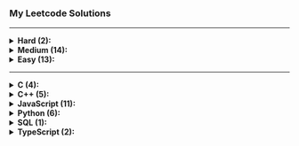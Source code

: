 ### My Leetcode Solutions

---

<details>
<summary><b>Hard (2):</b></summary>
<ul><li><a href='./4.%20Median%20of%20Two%20Sorted%20Arrays'>4. Median of Two Sorted Arrays</a></li>
<li><a href='./37.%20Sudoku%20Solver'>37. Sudoku Solver</a></li>
</ul>
</details>

<details>
<summary><b>Medium (14):</b></summary>
<ul><li><a href='./338.%20Counting%20Bits'>338. Counting Bits</a></li>
<li><a href='./2816.%20Double%20a%20Number%20Represented%20as%20a%20Linked%20List'>2816. Double a Number Represented as a Linked List</a></li>
<li><a href='./50.%20Pow(x,%20n)'>50. Pow(x, n)</a></li>
<li><a href='./15.%203Sum'>15. 3Sum</a></li>
<li><a href='./8.%20String%20to%20Integer%20(atoi)'>8. String to Integer (atoi)</a></li>
<li><a href='./260.%20Single%20Number%20III'>260. Single Number III</a></li>
<li><a href='./22.%20Generate%20Parentheses'>22. Generate Parentheses</a></li>
<li><a href='./16.%203Sum%20Closest'>16. 3Sum Closest</a></li>
<li><a href='./137.%20Single%20Number%20II'>137. Single Number II</a></li>
<li><a href='./43.%20Multiply%20Strings'>43. Multiply Strings</a></li>
<li><a href='./80.%20Remove%20Duplicates%20from%20Sorted%20Array%20II'>80. Remove Duplicates from Sorted Array II</a></li>
<li><a href='./2.%20Add%20Two%20Numbers'>2. Add Two Numbers</a></li>
<li><a href='./36.%20Valid%20Sudoku'>36. Valid Sudoku</a></li>
<li><a href='./287.%20Find%20the%20Duplicate%20Number'>287. Find the Duplicate Number</a></li>
</ul>
</details>

<details>
<summary><b>Easy (13):</b></summary>
<ul><li><a href='./136.%20Single%20Number'>136. Single Number</a></li>
<li><a href='./627.%20Swap%20Salary'>627. Swap Salary</a></li>
<li><a href='./9.%20Palindrome%20Number'>9. Palindrome Number</a></li>
<li><a href='./171.%20Excel%20Sheet%20Column%20Number'>171. Excel Sheet Column Number</a></li>
<li><a href='./168.%20Excel%20Sheet%20Column%20Title'>168. Excel Sheet Column Title</a></li>
<li><a href='./1.%20Two%20Sum'>1. Two Sum</a></li>
<li><a href='./344.%20Reverse%20String'>344. Reverse String</a></li>
<li><a href='./26.%20Remove%20Duplicates%20from%20Sorted%20Array'>26. Remove Duplicates from Sorted Array</a></li>
<li><a href='./191.%20Number%20of%201%20Bits'>191. Number of 1 Bits</a></li>
<li><a href='./69.%20Sqrt(x)'>69. Sqrt(x)</a></li>
<li><a href='./1480.%20Running%20Sum%20of%201d%20Array'>1480. Running Sum of 1d Array</a></li>
<li><a href='./190.%20Reverse%20Bits'>190. Reverse Bits</a></li>
<li><a href='./7.%20Reverse%20Integer'>7. Reverse Integer</a></li>
</ul>
</details>

---

<details>
<summary><b>C (4):</b></summary>
<ul><li><a href='./50.%20Pow(x,%20n)'>50. Pow(x, n)</a></li>
<li><a href='./8.%20String%20to%20Integer%20(atoi)'>8. String to Integer (atoi)</a></li>
<li><a href='./191.%20Number%20of%201%20Bits'>191. Number of 1 Bits</a></li>
<li><a href='./69.%20Sqrt(x)'>69. Sqrt(x)</a></li>
</ul>
</details>

<details>
<summary><b>C++ (5):</b></summary>
<ul><li><a href='./171.%20Excel%20Sheet%20Column%20Number'>171. Excel Sheet Column Number</a></li>
<li><a href='./16.%203Sum%20Closest'>16. 3Sum Closest</a></li>
<li><a href='./168.%20Excel%20Sheet%20Column%20Title'>168. Excel Sheet Column Title</a></li>
<li><a href='./1.%20Two%20Sum'>1. Two Sum</a></li>
<li><a href='./190.%20Reverse%20Bits'>190. Reverse Bits</a></li>
</ul>
</details>

<details>
<summary><b>JavaScript (11):</b></summary>
<ul><li><a href='./338.%20Counting%20Bits'>338. Counting Bits</a></li>
<li><a href='./4.%20Median%20of%20Two%20Sorted%20Arrays'>4. Median of Two Sorted Arrays</a></li>
<li><a href='./136.%20Single%20Number'>136. Single Number</a></li>
<li><a href='./15.%203Sum'>15. 3Sum</a></li>
<li><a href='./260.%20Single%20Number%20III'>260. Single Number III</a></li>
<li><a href='./137.%20Single%20Number%20II'>137. Single Number II</a></li>
<li><a href='./43.%20Multiply%20Strings'>43. Multiply Strings</a></li>
<li><a href='./1480.%20Running%20Sum%20of%201d%20Array'>1480. Running Sum of 1d Array</a></li>
<li><a href='./37.%20Sudoku%20Solver'>37. Sudoku Solver</a></li>
<li><a href='./36.%20Valid%20Sudoku'>36. Valid Sudoku</a></li>
<li><a href='./287.%20Find%20the%20Duplicate%20Number'>287. Find the Duplicate Number</a></li>
</ul>
</details>

<details>
<summary><b>Python (6):</b></summary>
<ul><li><a href='./9.%20Palindrome%20Number'>9. Palindrome Number</a></li>
<li><a href='./22.%20Generate%20Parentheses'>22. Generate Parentheses</a></li>
<li><a href='./26.%20Remove%20Duplicates%20from%20Sorted%20Array'>26. Remove Duplicates from Sorted Array</a></li>
<li><a href='./80.%20Remove%20Duplicates%20from%20Sorted%20Array%20II'>80. Remove Duplicates from Sorted Array II</a></li>
<li><a href='./2.%20Add%20Two%20Numbers'>2. Add Two Numbers</a></li>
<li><a href='./7.%20Reverse%20Integer'>7. Reverse Integer</a></li>
</ul>
</details>

<details>
<summary><b>SQL (1):</b></summary>
<ul><li><a href='./627.%20Swap%20Salary'>627. Swap Salary</a></li>
</ul>
</details>

<details>
<summary><b>TypeScript (2):</b></summary>
<ul><li><a href='./2816.%20Double%20a%20Number%20Represented%20as%20a%20Linked%20List'>2816. Double a Number Represented as a Linked List</a></li>
<li><a href='./344.%20Reverse%20String'>344. Reverse String</a></li>
</ul>
</details>
